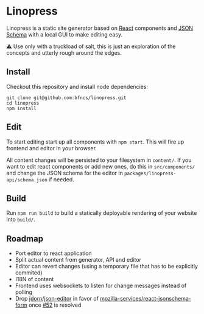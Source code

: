 # Linopress

Linopress is a static site generator based on [React](https://facebook.github.io/react/) components and [JSON Schema](http://json-schema.org/) with a local GUI to make editing easy.

⚠ Use only with a truckload of salt, this is just an exploration of the concepts and utterly rough around the edges.

## Install

Checkout this repository and install node dependencies:

```
git clone git@github.com:bfncs/linopress.git
cd linopress
npm install
```

## Edit

To start editing start up all components with `npm start`. This will fire up frontend and editor in your browser.

All content changes will be persisted to your filesystem in `content/`. If you want to edit react components or add new ones, do this in `src/components/` and change the JSON schema for the editor in `packages/linopress-api/schema.json` if needed.

## Build

Run `npm run build` to build a statically deployable rendering of your website into `build/`. 


## Roadmap

* Port editor to react application
* Split actual content from generator, API and editor
* Editor can revert changes (using a temporary file that has to be explicitly commited)
* I18N of content
* Frontend uses websockets to listen for change messages instead of polling
* Drop [jdorn/json-editor](https://github.com/jdorn/json-editor) in favor of [mozilla-services/react-jsonschema-form](https://github.com/mozilla-services/react-jsonschema-form) once [#52](https://github.com/mozilla-services/react-jsonschema-form/issues/52) is resolved
